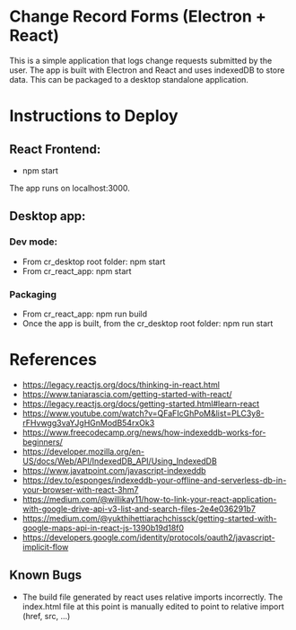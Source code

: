 # Change Record Forms (Electron + React)

This is a simple application that logs change requests submitted by the user. The app is built with Electron and React and uses indexedDB to store data. This can be packaged to a desktop standalone application.


# Instructions to Deploy
## React Frontend: 
- npm start

The app runs on localhost:3000.
## Desktop app:
### Dev mode: 
- From cr_desktop root folder: npm start
- From cr_react_app: npm start
### Packaging
- From cr_react_app: npm run build
- Once the app is built, from the cr_desktop root folder: npm run start


# References
- https://legacy.reactjs.org/docs/thinking-in-react.html
- https://www.taniarascia.com/getting-started-with-react/
- https://legacy.reactjs.org/docs/getting-started.html#learn-react
- https://www.youtube.com/watch?v=QFaFIcGhPoM&list=PLC3y8-rFHvwgg3vaYJgHGnModB54rxOk3
- https://www.freecodecamp.org/news/how-indexeddb-works-for-beginners/
- https://developer.mozilla.org/en-US/docs/Web/API/IndexedDB_API/Using_IndexedDB
- https://www.javatpoint.com/javascript-indexeddb
- https://dev.to/esponges/indexeddb-your-offline-and-serverless-db-in-your-browser-with-react-3hm7 
- https://medium.com/@willikay11/how-to-link-your-react-application-with-google-drive-api-v3-list-and-search-files-2e4e036291b7
- https://medium.com/@yukthihettiarachchissck/getting-started-with-google-maps-api-in-react-js-1390b19d18f0
- https://developers.google.com/identity/protocols/oauth2/javascript-implicit-flow

## Known Bugs
- The build file generated by react uses relative imports incorrectly. The index.html file at this point is manually edited to point to relative import (href, src, ...)
